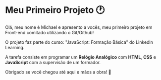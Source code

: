 # Meu Primeiro Projeto :clock1:

Olá, meu nome é Michael e apresento a vocês, meu primeiro projeto em Front-end comitado utilizando o Git/Github!

O projeto faz parte do curso: "JavaScript: Formação Básica" do Linkedln Learning.

A tarefa consiste em programar um **Relógio Analógico** com **HTML**, **CSS** e **JavaScript** com a supervisão de um formador.

Obrigado se você chegou até aqui e mãos a obra! :rocket: